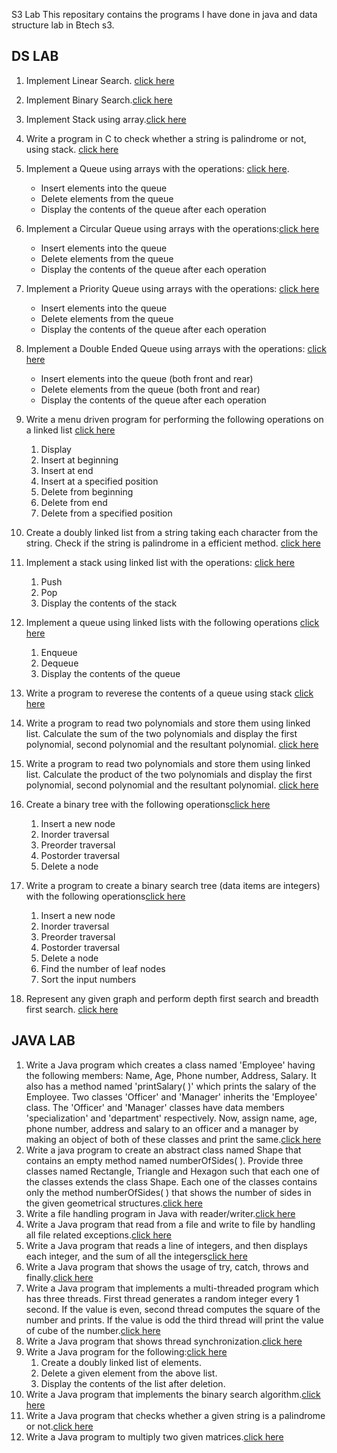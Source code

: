S3 Lab
This repositary contains the programs I have done in java and data structure lab in Btech s3.

## DS LAB
1. Implement Linear Search. [click here](ds_lab/lin_srch.c)
2. Implement Binary Search.[click here](ds_lab/bin_srch.c)
3. Implement Stack using array.[click here](ds_lab/stack.c)
4. Write a program in C to check whether a string is palindrome or not, using stack. [click here](ds_lab/palindrome.c)
5. Implement a Queue using arrays with the operations: [click here](ds_lab/que.c). 
   + Insert elements into the queue 
   + Delete elements from the queue 
   + Display the contents of the queue after each operation 
6. Implement a Circular Queue using arrays with the operations:[click here](ds_lab/cirque.c)
   + Insert elements into the queue
   + Delete elements from the queue
   + Display the contents of the queue after each operation 
7. Implement a Priority Queue using arrays with the operations: [click here](ds_lab/prique.c)
   + Insert elements into the queue
   + Delete elements from the queue
   + Display the contents of the queue after each operation 
8. Implement a Double Ended Queue using arrays with the operations: [click here](ds_lab/doubleque.c)
     + Insert elements into the queue (both front and rear)
     + Delete elements from the queue (both front and rear)
     + Display the contents of the queue after each operation 
9. Write a menu driven program for performing the following operations on a linked list [click here](ds_lab/linked_list.c)
   1. Display
   2. Insert at beginning
   3. Insert at end
   4. Insert at a specified position
   5. Delete from beginning
   6. Delete from end
   7. Delete from a specified position


10. Create a doubly linked list from a string taking each character from the string. Check if the string is palindrome 
    in a efficient method. [click here](ds_lab/dLpallindrome.c)
11. Implement a stack using linked list with the operations: [click here](ds_lab/Llstack.c)
    1. Push
    2. Pop
    3. Display the contents of the stack
12. Implement a queue using linked lists with the following operations [click here](ds_lab/lLqueue.c)
       1. Enqueue
       2. Dequeue
       3. Display the contents of the queue
13. Write a program to reverese the contents of a queue using stack [click here](ds_lab/lLrevque.c)
14. Write a program to read two polynomials and store them using linked list. Calculate the sum of the two polynomials 
    and display the first polynomial, second polynomial and the resultant polynomial. [click here](ds_lab/lLpolyadd.c)
15. Write a program to read two polynomials and store them using linked list. Calculate the product of the two 
    polynomials and display the first polynomial, second polynomial and the resultant polynomial. [click here](ds_lab/lLpolymulti.c)
16. Create a binary tree with the following operations[click here](ds_lab/bt.c)
    1. Insert a new node
    2. Inorder traversal
    3. Preorder traversal
    4. Postorder traversal
    5. Delete a node

17. Write a program to create a binary search tree (data items are integers) with the following operations[click here](ds_lab/bst.c)
    1. Insert a new node
    2. Inorder traversal
    3. Preorder traversal
    4. Postorder traversal
    5. Delete a node
    6. Find the number of leaf nodes
    7. Sort the input numbers 

18. Represent any given graph and perform depth first search and breadth first search. [click here](ds_lab/graph.c)

## JAVA LAB

1. Write a Java program which creates a class named 'Employee' having the following members: Name, Age, Phone number, 
   Address, Salary. It also has a method named 'printSalary( )' which prints the salary of the Employee. Two classes
   'Officer' and 'Manager' inherits the 'Employee' class. The 'Officer' and 'Manager' classes have data members 
   'specialization' and 'department' respectively. Now, assign name, age, phone number, address and salary to an officer
   and a manager by making an object of both of these classes and print the same.[click here](java_lab/display_employ.java)
2. Write a java program to create an abstract class named Shape that contains an empty method named numberOfSides( ). 
   Provide three classes named Rectangle, Triangle and Hexagon such that each one of the classes extends the class Shape.
   Each one of the classes contains only the method numberOfSides( ) that shows the number of sides in the given 
   geometrical structures.[click here](java_lab/ShapeMain.java)
3. Write a file handling program in Java with reader/writer.[click here](java_lab/file.java)
4. Write a Java program that read from a file and write to file by handling all file related exceptions.[click here](java_lab/filecpy.java)
5. Write a Java program that reads a line of integers, and then displays each integer, and the sum of all the integers[click here](java_lab/strtoken.java)
6. Write a Java program that shows the usage of try, catch, throws and finally.[click here](java_lab/exception.java)
7. Write a Java program that implements a multi-threaded program which has three threads. First thread generates a
   random integer every 1 second. If the value is even, second thread computes the square of the number and prints. 
   If the value is odd the third thread will print the value of cube of the number.[click here](java_lab/random.java)
8. Write a Java program that shows thread synchronization.[click here](java_lab/evenodd.java)
9. Write a Java program for the following:[click here](java_lab/dl.java)
    1) Create a doubly linked list of elements.
    2) Delete a given element from the above list.
    3) Display the contents of the list after deletion. 
10. Write a Java program that implements the binary search algorithm.[click here](java_lab/sort.java)
11. Write a Java program that checks whether a given string is a palindrome or not.[click here](java_lab/Palindrome.java)
12. Write a Java program to multiply two given matrices.[click here](java_lab/MatrixMultiply.java)